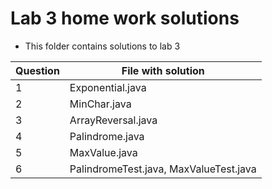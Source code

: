 # Lab 3 home work solutions

- This folder contains solutions to lab 3

| Question | File with solution                     |
| -------- | -------------------------------------- |
| 1        | Exponential.java                       |
| 2        | MinChar.java                           |
| 3        | ArrayReversal.java                     |
| 4        | Palindrome.java                        |
| 5        | MaxValue.java                          |
| 6        | PalindromeTest.java, MaxValueTest.java |
